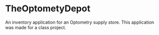 # TheOptometyDepot
An inventory application for an Optometry supply store. This application was made for a class project.
